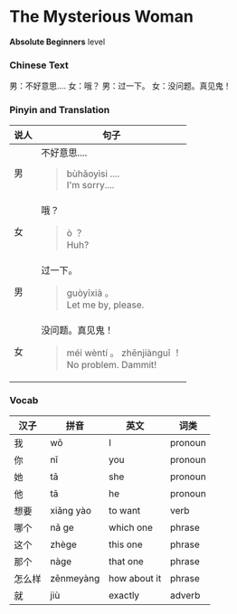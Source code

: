 # The Mysterious Woman
**Absolute Beginners** level
### Chinese Text
男：不好意思....
女：哦？
男：过一下。
女：没问题。真见鬼！

### Pinyin and Translation
|说人|句子|
|----|----|
|男|不好意思....<blockquote>bùhǎoyìsi ....<br />I'm sorry....</blockquote>|
|女|哦？<blockquote>ò ？<br />Huh?</blockquote>|
|男|过一下。<blockquote>guòyīxià 。<br />Let me by, please.</blockquote>|
|女|没问题。真见鬼！<blockquote>méi wèntí 。 zhēnjiànguǐ ！<br />No problem. Dammit!</blockquote>|
### Vocab
|汉子|拼音|英文|词类|
|----|----|----|----|
|我|wǒ|I|pronoun|
|你|nǐ|you|pronoun|
|她|tā|she|pronoun|
|他|tā|he|pronoun|
|想要|xiǎng yào|to want|verb|
|哪个|nǎ ge|which one|phrase|
|这个|zhège|this one|phrase|
|那个|nàge|that one|phrase|
|怎么样|zěnmeyàng|how about it|phrase|
|就|jiù|exactly|adverb|